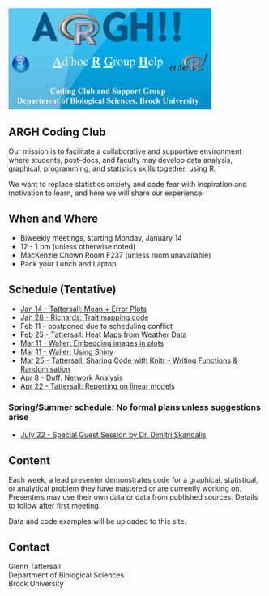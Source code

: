 
<img src="https://raw.githubusercontent.com/gtatters/ARGHCodingClub/master/Images/ARGHlogo.jpg" alt="ARGH logo" width="400"/>

## ARGH Coding Club

Our mission is to facilitate a collaborative and supportive environment where students, post-docs, and faculty may develop data analysis, graphical, programming, and statistics skills together, using R. 

We want to replace statistics anxiety and code fear with inspiration and motivation to learn, and here we will share our experience.

## When and Where

- Biweekly meetings, starting Monday, January 14
- 12 - 1 pm (unless otherwise noted) 
- MacKenzie Chown Room F237 (unless room unavailable)
- Pack your Lunch and Laptop

## Schedule (Tentative)

- [Jan 14 - Tattersall: Mean + Error Plots](https://github.com/gtatters/ARGHCodingClub//tree/master/Mean_Error_Dot_Plot)
- [Jan 28 - Richards: Trait mapping code](https://github.com/gtatters/ARGHCodingClub//tree/master/Trait_Mapping)
- Feb 11 - postponed due to scheduling conflict
- [Feb 25 - Tattersall: Heat Maps from Weather Data](https://github.com/gtatters/ARGHCodingClub//tree/master/Heat_Maps) 
- [Mar 11 - Waller: Embedding images in plots](https://github.com/gtatters/ARGHCodingClub//tree/master/Embed_Image)
- [Mar 11 - Waller: Using Shiny](https://github.com/gtatters/ARGHCodingClub//tree/master/Using_Shiny)
- [Mar 25 - Tattersall: Sharing Code with Knitr - Writing Functions &  Randomisation](https://github.com/gtatters/ARGHCodingClub//tree/master/Sharing_Code)
- [Apr 8 - Duff: Network Analysis](https://github.com/gtatters/ARGHCodingClub//tree/master/Network_Analysis) 
- [Apr 22 - Tattersall: Reporting on linear models](https://github.com/gtatters/ARGHCodingClub//tree/master/Linear_Model_Reporting) 

### Spring/Summer schedule: No formal plans unless suggestions arise

- [July 22 - Special Guest Session by Dr. Dimitri Skandalis](https://github.com/gtatters/ARGHCodingClub//tree/master/GAMs) 
 

## Content 

Each week, a lead presenter demonstrates code for a graphical, statistical, or analytical problem they have mastered or are currently working on.  Presenters may use their own data or data from published sources.  Details to follow after first meeting.

Data and code examples will be uploaded to this site. 

## Contact

Glenn Tattersall  
Department of Biological Sciences  
Brock University
